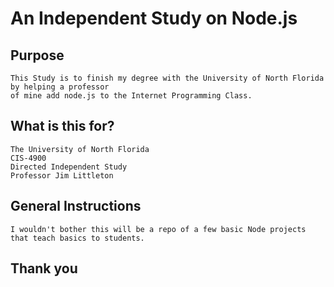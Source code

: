 # An Independent Study on Node.js

## Purpose

```
This Study is to finish my degree with the University of North Florida by helping a professor
of mine add node.js to the Internet Programming Class.
```

## What is this for?

```
The University of North Florida
CIS-4900
Directed Independent Study
Professor Jim Littleton
```

## General Instructions

```
I wouldn't bother this will be a repo of a few basic Node projects that teach basics to students.
```

## Thank you
